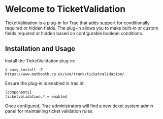 # Welcome to TicketValidation

TicketValidation is a plug-in for Trac that adds support for conditionally required or hidden fields. The plug-in allows you to make built-in or custom fields required or hidden based on configurable boolean conditions.

## Installation and Usage

Install the TicketValidation plug-in:

    $ easy_install -Z https://www.matbooth.co.uk/svn/trunk/ticketvalidation/

Ensure the plug-in is enabled in trac.ini:

    [components]
    ticketvalidation.* = enabled

Once configured, Trac administrators will find a new ticket system admin panel for maintaining ticket validation rules.

